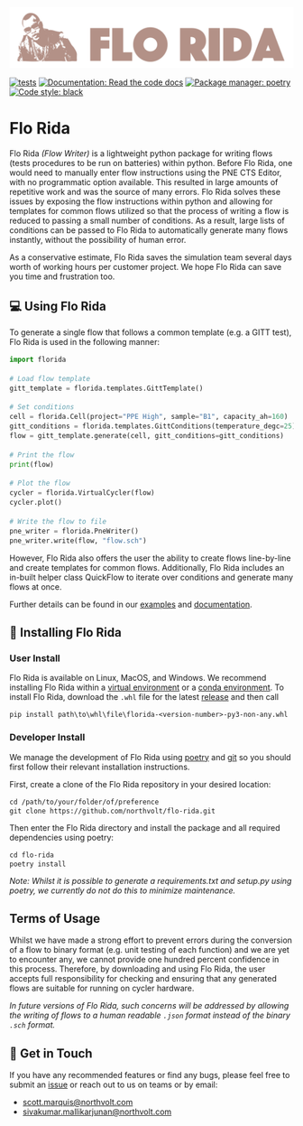 <img src="flo-rida-banner.png" alt="Flo Rida" width="800"/>


[![tests](https://github.com/northvolt/flo-rida/actions/workflows/tests.yml/badge.svg)](https://github.com/northvolt/flo-rida/actions/workflows/tests.yml)
[![Documentation: Read the code docs](https://img.shields.io/badge/docs-passing-success)](https://shiny-chainsaw-08d8e12a.pages.github.io/)
[![Package manager: poetry](https://img.shields.io/badge/package%20manager-poetry-purple)](https://python-poetry.org/)
[![Code style: black](https://img.shields.io/badge/code%20style-black-000000.svg)](https://github.com/psf/black)

# Flo Rida

Flo Rida *(Flow Writer)* is a lightweight python package for writing flows (tests procedures to be run on batteries) within python. Before Flo Rida, one would need to manually enter flow instructions using the PNE CTS Editor, with no programmatic option available. This resulted in large amounts of repetitive work and was the source of many errors. Flo Rida solves these issues by exposing the flow instructions within python and allowing for templates for common flows utilized so that the process of writing a flow is reduced to passing a small number of conditions. As a result, large lists of conditions can be passed to Flo Rida to automatically generate many flows instantly, without the possibility of human error.

As a conservative estimate, Flo Rida saves the simulation team several days worth of working hours per customer project. We hope Flo Rida can save you time and frustration too.

## :computer: Using Flo Rida
To generate a single flow that follows a common template (e.g. a GITT test), Flo Rida is used in the following manner:
```python
import florida

# Load flow template
gitt_template = florida.templates.GittTemplate()

# Set conditions
cell = florida.Cell(project="PPE High", sample="B1", capacity_ah=160)
gitt_conditions = florida.templates.GittConditions(temperature_degc=25)
flow = gitt_template.generate(cell, gitt_conditions=gitt_conditions)

# Print the flow
print(flow)

# Plot the flow
cycler = florida.VirtualCycler(flow)
cycler.plot()

# Write the flow to file
pne_writer = florida.PneWriter()
pne_writer.write(flow, "flow.sch")
```
However, Flo Rida also offers the user the ability to create flows line-by-line and create templates for common flows. Additionally, Flo Rida includes an in-built helper class QuickFlow to iterate over conditions and generate many flows at once.

Further details can be found in our [examples](https://github.com/northvolt/flo-rida/tree/main/examples) and [documentation](https://shiny-chainsaw-08d8e12a.pages.github.io/).

## :rocket: Installing Flo Rida
### User Install
Flo Rida is available on Linux, MacOS, and Windows. We recommend installing Flo Rida within a [virtual environment](https://www.freecodecamp.org/news/how-to-setup-virtual-environments-in-python/) or a [conda environment](https://docs.conda.io/en/latest/). To install Flo Rida, download the `.whl` file for the latest [release](https://github.com/northvolt/flo-rida/releases) and then call
```
pip install path\to\whl\file\florida-<version-number>-py3-non-any.whl
```

### Developer Install
We manage the development of Flo Rida using [poetry](https://python-poetry.org/docs/) and [git](https://git-scm.com/) so you should first follow their relevant installation instructions.

First, create a clone of the Flo Rida repository in your desired location:
```
cd /path/to/your/folder/of/preference
git clone https://github.com/northvolt/flo-rida.git
```
Then enter the Flo Rida directory and install the package and all required dependencies using poetry:
```
cd flo-rida
poetry install
```
*Note: Whilst it is possible to generate a requirements.txt and setup.py using poetry, we currently do not do this to minimize maintenance.*

## Terms of Usage
Whilst we have made a strong effort to prevent errors during the conversion of a flow to binary format (e.g. unit testing of each function) and we are yet to encounter any, we cannot provide one hundred percent confidence in this process. Therefore, by downloading and using Flo Rida, the user accepts full responsibility for checking and ensuring that any generated flows are suitable for running on cycler hardware.

*In future versions of Flo Rida, such concerns will be addressed by allowing the writing of flows to a human readable `.json` format instead of the binary `.sch` format.*

## :email: Get in Touch
If you have any recommended features or find any bugs, please feel free to submit an [issue](https://github.com/northvolt/flo-rida/issues/new) or reach out to us on teams or by email:
- scott.marquis@northvolt.com
- sivakumar.mallikarjunan@northvolt.com
